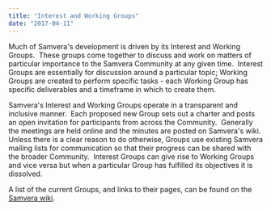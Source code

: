 ```yaml
---
title: "Interest and Working Groups"
date: "2017-04-11"
---
```


Much of Samvera's development is driven by its Interest and Working Groups.  These groups come together to discuss and work on matters of particular importance to the Samvera Community at any given time.  Interest Groups are essentially for discussion around a particular topic; Working Groups are created to perform specific tasks - each Working Group has specific deliverables and a timeframe in which to create them.

Samvera's Interest and Working Groups operate in a transparent and inclusive manner.  Each proposed new Group sets out a charter and posts an open invitation for participants from across the Community.  Generally the meetings are held online and the minutes are posted on Samvera's wiki. Unless there is a clear reason to do otherwise, Groups use existing Samvera mailing lists for communication so that their progress can be shared with the broader Community.  Interest Groups can give rise to Working Groups and vice versa but when a particular Group has fulfilled its objectives it is dissolved.

A list of the current Groups, and links to their pages, can be found on the [Samvera wiki](https://samvera.atlassian.net/wiki/spaces/samvera/pages/422319284/Interest+Group+IG+and+Working+Group+WG+Hub).
